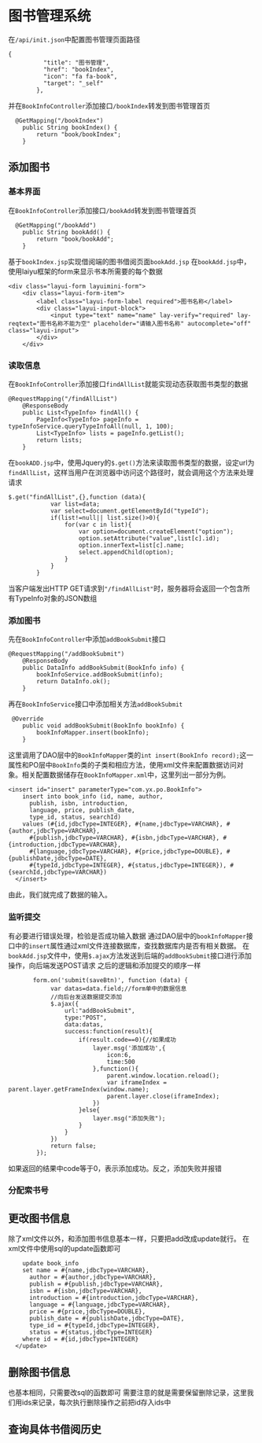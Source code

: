 # 图书管理系统
在```/api/init.json```中配置图书管理页面路径
```
{
          "title": "图书管理",
          "href": "bookIndex",
          "icon": "fa fa-book",
          "target": "_self"
        },
```
并在```BookInfoController```添加接口```/bookIndex```转发到图书管理首页
```
  @GetMapping("/bookIndex")
    public String bookIndex() {
        return "book/bookIndex";
    }
```
## 添加图书
### 基本界面
在```BookInfoController```添加接口```/bookAdd```转发到图书管理首页
```
  @GetMapping("/bookAdd")
    public String bookAdd() {
        return "book/bookAdd";
    }
```
基于```bookIndex.jsp```实现借阅端的图书借阅页面```bookAdd.jsp```
在```bookAdd.jsp```中，使用laiyu框架的form来显示书本所需要的每个数据
```
<div class="layui-form layuimini-form">
    <div class="layui-form-item">
        <label class="layui-form-label required">图书名称</label>
        <div class="layui-input-block">
            <input type="text" name="name" lay-verify="required" lay-reqtext="图书名称不能为空" placeholder="请输入图书名称" autocomplete="off" class="layui-input">
        </div>
    </div>
```
### 读取信息
在`BookInfoController`添加接口`findAllList`就能实现动态获取图书类型的数据
```
@RequestMapping("/findAllList")
    @ResponseBody
    public List<TypeInfo> findAll() {
        PageInfo<TypeInfo> pageInfo = typeInfoService.queryTypeInfoAll(null, 1, 100);
        List<TypeInfo> lists = pageInfo.getList();
        return lists;
    }
```
在`bookADD.jsp`中，使用Jquery的`$.get()`方法来读取图书类型的数据，设定url为`findAllList`，这样当用户在浏览器中访问这个路径时，就会调用这个方法来处理请求
```
$.get("findAllList",{},function (data){
            var list=data;
            var select=document.getElementById("typeId");
            if(list!=null|| list.size()>0){
                for(var c in list){
                    var option=document.createElement("option");
                    option.setAttribute("value",list[c].id);
                    option.innerText=list[c].name;
                    select.appendChild(option);
                }
            }
        }
```
当客户端发出HTTP GET请求到`"/findAllList"`时，服务器将会返回一个包含所有TypeInfo对象的JSON数组

### 添加图书
先在`BookInfoController`中添加`addBookSubmit`接口
```
@RequestMapping("/addBookSubmit")
    @ResponseBody
    public DataInfo addBookSubmit(BookInfo info) {
        bookInfoService.addBookSubmit(info);
        return DataInfo.ok();
    }
```
再在`BookInfoService`接口中添加相关方法`addBookSubmit`
```
 @Override
    public void addBookSubmit(BookInfo bookInfo) {
        bookInfoMapper.insert(bookInfo);
    }
```
这里调用了DAO层中的`BookInfoMapper`类的`int insert(BookInfo record);`这一属性和PO层中`BookInfo`类的子类和相应方法，使用xml文件来配置数据访问对象。相关配置数据储存在`BookInfoMapper.xml`中，这里列出一部分为例。
```
<insert id="insert" parameterType="com.yx.po.BookInfo">
    insert into book_info (id, name, author, 
      publish, isbn, introduction,
      language, price, publish_date, 
      type_id, status, searchId)
    values (#{id,jdbcType=INTEGER}, #{name,jdbcType=VARCHAR}, #{author,jdbcType=VARCHAR}, 
      #{publish,jdbcType=VARCHAR}, #{isbn,jdbcType=VARCHAR}, #{introduction,jdbcType=VARCHAR},
      #{language,jdbcType=VARCHAR}, #{price,jdbcType=DOUBLE}, #{publishDate,jdbcType=DATE}, 
      #{typeId,jdbcType=INTEGER}, #{status,jdbcType=INTEGER}), #{searchId,jdbcType=VARCHAR})
  </insert>
```
由此，我们就完成了数据的输入。
### 监听提交
有必要进行错误处理，检验是否成功输入数据
通过DAO层中的`bookInfoMapper`接口中的`insert`属性通过xml文件连接数据库，查找数据库内是否有相关数据。
在`bookAdd.jsp`文件中，使用`$.ajax`方法发送到后端的`addBookSubmit`接口进行添加操作，向后端发送POST请求
之后的逻辑和添加提交的顺序一样
```
       form.on('submit(saveBtn)', function (data) {
            var datas=data.field;//form单中的数据信息
            //向后台发送数据提交添加
            $.ajax({
                url:"addBookSubmit",
                type:"POST",
                data:datas,
                success:function(result){
                    if(result.code==0){//如果成功
                        layer.msg('添加成功',{
                            icon:6,
                            time:500
                        },function(){
                            parent.window.location.reload();
                            var iframeIndex = parent.layer.getFrameIndex(window.name);
                            parent.layer.close(iframeIndex);
                        })
                    }else{
                        layer.msg("添加失败");
                    }
                }
            })
            return false;
        });
```
如果返回的结果中code等于0，表示添加成功。反之，添加失败并报错
### 分配索书号
## 更改图书信息
除了xml文件以外，和添加图书信息基本一样，只要把add改成update就行。
在xml文件中使用sql的update函数即可
```
    update book_info
    set name = #{name,jdbcType=VARCHAR},
      author = #{author,jdbcType=VARCHAR},
      publish = #{publish,jdbcType=VARCHAR},
      isbn = #{isbn,jdbcType=VARCHAR},
      introduction = #{introduction,jdbcType=VARCHAR},
      language = #{language,jdbcType=VARCHAR},
      price = #{price,jdbcType=DOUBLE},
      publish_date = #{publishDate,jdbcType=DATE},
      type_id = #{typeId,jdbcType=INTEGER},
      status = #{status,jdbcType=INTEGER}
    where id = #{id,jdbcType=INTEGER}
  </update>
```
## 删除图书信息
也基本相同，只需要改sql的函数即可
需要注意的就是需要保留删除记录，这里我们用ids来记录，每次执行删除操作之前把id存入ids中
## 查询具体书借阅历史